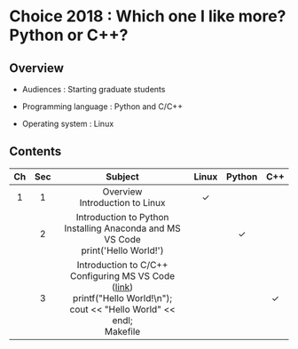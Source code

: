 # Choice 2018 : Which one I like more? Python or C++?

## Overview

* Audiences : Starting graduate students

* Programming language : Python and C/C++

* Operating system : Linux


## Contents

| Ch  | Sec | Subject                           | Linux | Python | C++ |
|:---:|:---:|:---------------------------------:|:-----:|:------:|:---:|
|  1  |  1  | Overview<br>Introduction to Linux |   ✓   |        |     |
|     |  2  | Introduction to Python<br>Installing Anaconda and MS VS Code<br>print('Hello World!') |       |   ✓    |     |
|     |  3  | Introduction to C/C++<br>Configuring MS VS Code ([link](https://code.visualstudio.com/docs/languages/cpp))<br>printf("Hello World!\n");<br>cout << "Hello World" << endl;<br>Makefile |       |        |  ✓  |
